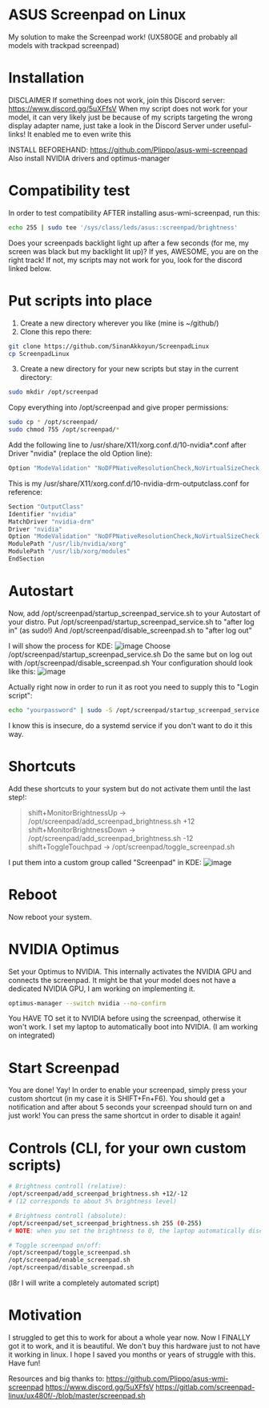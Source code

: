 # ASUS Screenpad on Linux
My solution to make the Screenpad work! (UX580GE and probably all models with trackpad screenpad)

# Installation

DISCLAIMER
If something does not work, join this Discord server: https://www.discord.gg/5uXFfsV
When my script does not work for your model, it can very likely just be because of my scripts targeting the wrong display adapter name, just take a look in the Discord Server under useful-links!
It enabled me to even write this

INSTALL BEFOREHAND:
https://github.com/Plippo/asus-wmi-screenpad
Also install NVIDIA drivers and optimus-manager

# Compatibility test
In order to test compatibility AFTER installing asus-wmi-screenpad, run this:
```bash
echo 255 | sudo tee '/sys/class/leds/asus::screenpad/brightness'
```

Does your screenpads backlight light up after a few seconds (for me, my screen was black but my backlight lit up)? If yes, AWESOME, you are on the right track! If not, my scripts may not work for you, look for the discord linked below.

# Put scripts into place

1. Create a new directory wherever you like (mine is ~/github/)
2. Clone this repo there:
```bash
git clone https://github.com/SinanAkkoyun/ScreenpadLinux
cp ScreenpadLinux
```
3. Create a new directory for your new scripts but stay in the current directory:
```bash
sudo mkdir /opt/screenpad
```

Copy everything into /opt/screenpad and give proper permissions:
```bash
sudo cp * /opt/screenpad/
sudo chmod 755 /opt/screenpad/*
```

Add the following line to /usr/share/X11/xorg.conf.d/10-nvidia*.conf after Driver "nvidia" (replace the old Option line):
```bash
Option "ModeValidation" "NoDFPNativeResolutionCheck,NoVirtualSizeCheck,NoMaxPClkCheck,NoHorizSyncCheck,NoEdidDFPMaxSizeCheck,NoVertRefreshCheck,NoWidthAlignmentCheck,NoEdidMaxPClkCheck,NoMaxSizeCheck"
```

This is my /usr/share/X11/xorg.conf.d/10-nvidia-drm-outputclass.conf for reference:
```bash
Section "OutputClass"
Identifier "nvidia"
MatchDriver "nvidia-drm"
Driver "nvidia"
Option "ModeValidation" "NoDFPNativeResolutionCheck,NoVirtualSizeCheck,NoMaxPClkCheck,NoHorizSyncCheck,NoEdidDFPMaxSizeCheck,NoVertRefreshCheck,NoWidthAlignmentCheck,NoEdidMaxPClkCheck,NoMaxSizeCheck"
ModulePath "/usr/lib/nvidia/xorg"
ModulePath "/usr/lib/xorg/modules"
EndSection
```

# Autostart
Now, add /opt/screenpad/startup_screenpad_service.sh to your Autostart of your distro.
Put /opt/screenpad/startup_screenpad_service.sh to "after log in" (as sudo!)
And /opt/screenpad/disable_screenpad.sh to "after log out"

I will show the process for KDE:
![image](https://user-images.githubusercontent.com/43215895/122564947-746bd480-d035-11eb-8bf7-cb3e6b79b8db.png)
Choose /opt/screenpad/startup_screenpad_service.sh
Do the same but on log out with /opt/screenpad/disable_screenpad.sh
Your configuration should look like this:
![image](https://user-images.githubusercontent.com/43215895/122565203-bbf26080-d035-11eb-9a32-c2ae254025f5.png)

Actually right now in order to run it as root you need to supply this to "Login script":
```bash
echo "yourpassword" | sudo -S /opt/screenpad/startup_screenpad_service.sh
```

I know this is insecure, do a systemd service if you don't want to do it this way.

# Shortcuts
Add these shortcuts to your system but do not activate them until the last step!:
> shift+MonitorBrightnessUp  ->  /opt/screenpad/add_screenpad_brightness.sh +12
> shift+MonitorBrightnessDown -> /opt/screenpad/add_screenpad_brightness.sh -12
> shift+ToggleTouchpad     ->    /opt/screenpad/toggle_screenpad.sh

I put them into a custom group called "Screenpad" in KDE:
![image](https://user-images.githubusercontent.com/43215895/122568580-6fa91f80-d039-11eb-8379-0e2c1361b0dd.png)

# Reboot

Now reboot your system.

# NVIDIA Optimus
Set your Optimus to NVIDIA. This internally activates the NVIDIA GPU and connects the screenpad. It might be that your model does not have a dedicated NVIDIA GPU, I am working on implementing it.
```bash
optimus-manager --switch nvidia --no-confirm
```

You HAVE TO set it to NVIDIA before using the screenpad, otherwise it won't work. I set my laptop to automatically boot into NVIDIA. (I am working on integrated)

# Start Screenpad

You are done! Yay! In order to enable your screenpad, simply press your custom shortcut (in my case it is SHIFT+Fn+F6).
You should get a notification and after about 5 seconds your screenpad should turn on and just work!
You can press the same shortcut in order to disable it again!

# Controls (CLI, for your own custom scripts)

```bash
# Brightness controll (relative):
/opt/screenpad/add_screenpad_brightness.sh +12/-12
# (12 corresponds to about 5% brightness level)

# Brightness controll (absolute):
/opt/screenpad/set_screenpad_brightness.sh 255 (0-255)
# NOTE: when you set the brightness to 0, the laptop automatically disconnects the screenpad.

# Toggle screenpad on/off:
/opt/screenpad/toggle_screenpad.sh
/opt/screenpad/enable_screenpad.sh
/opt/screenpad/disable_screenpad.sh
```

(l8r I will write a completely automated script)


# Motivation

I struggled to get this to work for about a whole year now. Now I FINALLY got it to work, and it is beautiful.
We don't buy this hardware just to not have it working in linux.
I hope I saved you months or years of struggle with this. Have fun!

Resources and big thanks to:
https://github.com/Plippo/asus-wmi-screenpad
https://www.discord.gg/5uXFfsV
https://gitlab.com/screenpad-linux/ux480f/-/blob/master/screenpad.sh
